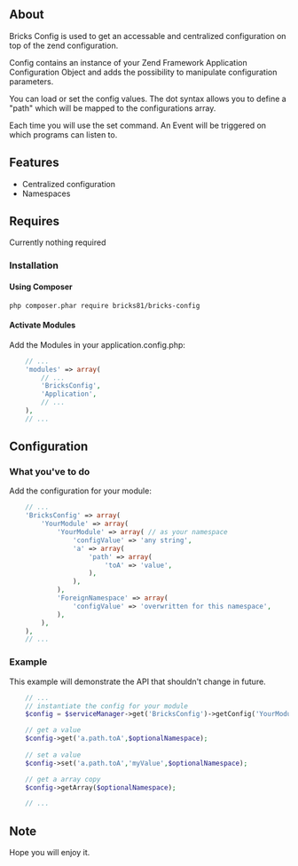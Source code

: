 ## About

Bricks Config is used to get an accessable and centralized configuration on top of the zend configuration.

Config contains an instance of your Zend Framework Application Configuration Object and adds the possibility to manipulate configuration parameters.

You can load or set the config values. The dot syntax allows you to define a "path" which will be mapped to the configurations array.
 
Each time you will use the set command. An Event will be triggered on which programs can listen to.

## Features
- Centralized configuration
- Namespaces

## Requires
Currently nothing required

### Installation

#### Using Composer

    php composer.phar require bricks81/bricks-config

#### Activate Modules

Add the Modules in your application.config.php:

```php
	// ...    
	'modules' => array(
    	// ...
    	'BricksConfig',
    	'Application',
    	// ...	
    ),
	// ...
```

## Configuration

### What you've to do

Add the configuration for your module:

```php
	// ...
	'BricksConfig' => array(
		'YourModule' => array(
			'YourModule' => array( // as your namespace
				'configValue' => 'any string',
				'a' => array(
					'path' => array(
						'toA' => 'value',
					),
				),				
			),			
			'ForeignNamespace' => array(
				'configValue' => 'overwritten for this namespace',
			),
		),
	),	
	// ...
```

### Example

This example will demonstrate the API that shouldn't change in future.

```php
	// ...
	// instantiate the config for your module
	$config = $serviceManager->get('BricksConfig')->getConfig('YourModule');

	// get a value
	$config->get('a.path.toA',$optionalNamespace);
	
	// set a value
	$config->set('a.path.toA','myValue',$optionalNamespace);

	// get a array copy
	$config->getArray($optionalNamespace);

	// ...
```

## Note

Hope you will enjoy it.